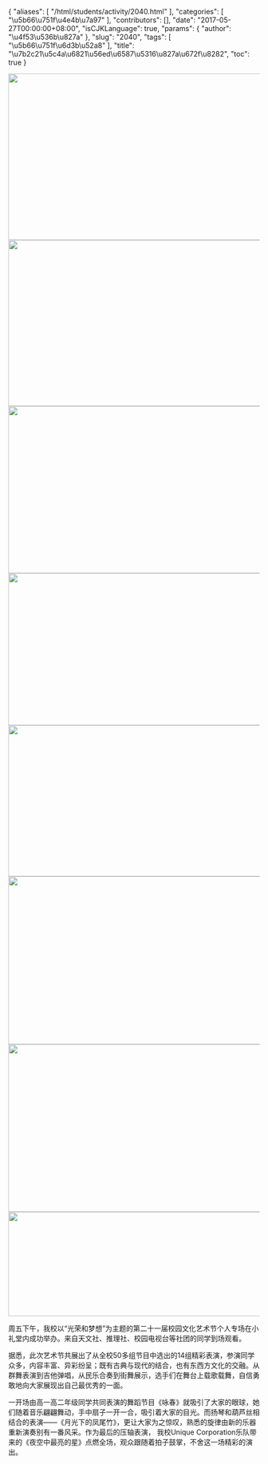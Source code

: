{
    "aliases": [
        "/html/students/activity/2040.html"
    ],
    "categories": [
        "\u5b66\u751f\u4e4b\u7a97"
    ],
    "contributors": [],
    "date": "2017-05-27T00:00:00+08:00",
    "isCJKLanguage": true,
    "params": {
        "author": "\u4f53\u536b\u827a"
    },
    "slug": "2040",
    "tags": [
        "\u5b66\u751f\u6d3b\u52a8"
    ],
    "title": "\u7b2c21\u5c4a\u6821\u56ed\u6587\u5316\u827a\u672f\u8282",
    "toc": true
}


<img
    src="https://cdn.tfls.online/mirror/full/5d99b2e96e92aaabd62500c97f57f1fa9f021c4d.jpg"
    style="display:block;margin-left:auto;margin-right:auto;"
    decoding="async"
    fetchpriority="auto"
    loading="lazy"
    height="334"
    width="600"
/>
<img
    src="https://cdn.tfls.online/mirror/full/e49fccc33d75fac46d68e4559edc0506ecb60f80.jpg"
    style="display:block;margin-left:auto;margin-right:auto;"
    decoding="async"
    fetchpriority="auto"
    loading="lazy"
    height="333"
    width="600"
/>
<img
    src="https://cdn.tfls.online/mirror/full/dc30922941617ec194e07968063680591fd244a8.jpg"
    style="display:block;margin-left:auto;margin-right:auto;"
    decoding="async"
    fetchpriority="auto"
    loading="lazy"
    height="335"
    width="600"
/>
<img
    src="https://cdn.tfls.online/mirror/full/f20c17273d9147cd56a32328e2599d8debfa1acd.jpg"
    style="display:block;margin-left:auto;margin-right:auto;"
    decoding="async"
    fetchpriority="auto"
    loading="lazy"
    height="305"
    width="600"
/>
<img
    src="https://cdn.tfls.online/mirror/full/0838fb0d4e5303e70b7bbab11984b501e5907871.jpg"
    style="display:block;margin-left:auto;margin-right:auto;"
    decoding="async"
    fetchpriority="auto"
    loading="lazy"
    height="303"
    width="600"
/>
<img
    src="https://cdn.tfls.online/mirror/full/5c9f6212f595a2c02d29726861316ba8c535d1ff.jpg"
    style="display:block;margin-left:auto;margin-right:auto;"
    decoding="async"
    fetchpriority="auto"
    loading="lazy"
    height="337"
    width="600"
/>
<img
    src="https://cdn.tfls.online/mirror/full/ae99366a55a9e0e9c4ef7fc92469615189e62486.jpg"
    style="display:block;margin-left:auto;margin-right:auto;"
    decoding="async"
    fetchpriority="auto"
    loading="lazy"
    height="336"
    width="600"
/>
<img
    src="https://cdn.tfls.online/mirror/full/3d25c5399b8535d155ae09b1149ee8bbaca68407.jpg"
    style="display:block;margin-left:auto;margin-right:auto;"
    decoding="async"
    fetchpriority="auto"
    loading="lazy"
    height="209"
    width="600"
/>




  





周五下午，我校以“光荣和梦想”为主题的第二十一届校园文化艺术节个人专场在小礼堂内成功举办。来自天文社、推理社、校园电视台等社团的同学到场观看。  




据悉，此次艺术节共展出了从全校50多组节目中选出的14组精彩表演，参演同学众多，内容丰富、异彩纷呈；既有古典与现代的结合，也有东西方文化的交融。从群舞表演到吉他弹唱，从民乐合奏到街舞展示，选手们在舞台上载歌载舞，自信勇敢地向大家展现出自己最优秀的一面。




一开场由高一高二年级同学共同表演的舞蹈节目《咏春》就吸引了大家的眼球，她们随着音乐翩翩舞动，手中扇子一开一合，吸引着大家的目光。而扬琴和葫芦丝相结合的表演——《月光下的凤尾竹》，更让大家为之惊叹，熟悉的旋律由新的乐器重新演奏别有一番风采。作为最后的压轴表演， 我校Unique Corporation乐队带来的《夜空中最亮的星》点燃全场，观众跟随着拍子鼓掌，不舍这一场精彩的演出。




  




